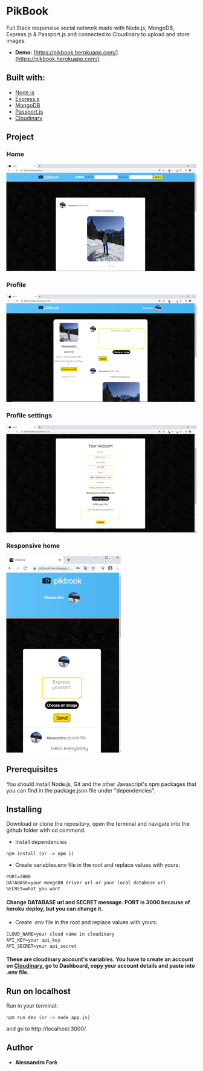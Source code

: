 # PikBook

Full Stack responsive social network made with Node.js, MongoDB, Express.js &amp; Passport.js and connected to Cloudinary to upload and store images.

* **Demo:** [https://pikbook.herokuapp.com/](https://pikbook.herokuapp.com/)

## Built with:

* [Node.js](https://cloudinary.com/)
* [Express.s](https://nodejs.org/en/)
* [MongoDB](https://www.mongodb.com/)
* [Passport.js](http://www.passportjs.org/)
* [Cloudinary](https://cloudinary.com/)

## Project

### Home

<img width="650" src="home.png">

### Profile

<img width="650" src="profile.png">

### Profile settings

<img width="650" src="account_update.png">

### Responsive home

<img src="responsive_home.png">
  
## Prerequisites

You should install Node.js, Git and the other Javascript's npm packages that you can find in the package.json file under "dependencies".

## Installing

Download or clone the repository, open the terminal and navigate into the github folder with cd command.

* Install dependencies

```
npm install (or -> npm i)
```

* Create variables.env file in the root and replace values with yours:

```
PORT=3000
DATABASE=your mongoDB driver url or your local database url
SECRET=what you want
```

#### Change DATABASE url and SECRET message. PORT is 3000 because of heroku deploy, but you can change it.

* Create .env file in the root and replace values with yours:

```
CLOUD_NAME=your cloud name in cloudinary
API_KEY=your api_key 
API_SECRET=your api_secret
```

#### These are cloudinary account's variables. You have to create an account on [Cloudinary](https://cloudinary.com/), go to Dashboard, copy your account details and paste into .env file.


## Run on localhost

Run in your terminal:

```
npm run dev (or -> node app.js)
```
and go to http://localhost:3000/

## Author

* **Alessandro Farè**
